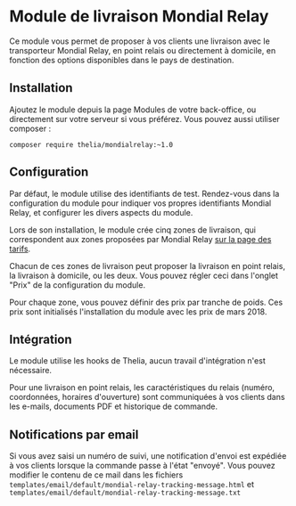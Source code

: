 # Module de livraison Mondial Relay

Ce module vous permet de proposer à vos clients une livraison avec le transporteur Mondial Relay,
en point relais ou directement à domicile, en fonction des options disponibles
dans le pays de destination.

## Installation

Ajoutez le module depuis la page Modules de votre back-office, ou directement sur votre serveur si vous préférez. Vous
pouvez aussi utiliser composer : 

    composer require thelia/mondialrelay:~1.0

## Configuration

Par défaut, le module utilise des identifiants de test. Rendez-vous dans la configuration du module pour indiquer vos
propres identifiants Mondial Relay, et configurer les divers aspects du module.  

Lors de son installation, le module crée cinq zones de livraison, qui correspondent aux zones proposées par
Mondial Relay [sur la page des tarifs](http://www.mondialrelay.fr/envoi-de-colis/premiere-visite/#Tarifs "sur cette page").

Chacun de ces zones de livraison peut proposer la livraison en point relais, la livraison à domicile, ou les deux. 
Vous pouvez régler ceci dans l'onglet "Prix" de la configuration du module.

Pour chaque zone, vous pouvez définir des prix par tranche de poids. Ces prix sont initialisés l'installation du module 
avec les prix de mars 2018.

## Intégration

Le module utilise les hooks de Thelia, aucun travail d'intégration n'est nécessaire.

Pour une livraison en point relais, les caractéristiques du relais (numéro, coordonnées, horaires d'ouverture) sont 
communiquées à vos clients dans les e-mails, documents PDF et historique de commande.

## Notifications par email

Si vous avez saisi un numéro de suivi, une notification d'envoi est expédiée à vos clients lorsque la commande passe à
 l'état "envoyé". Vous pouvez modifier le contenu de ce mail dans les fichiers 
 `templates/email/default/mondial-relay-tracking-message.html` et `templates/email/default/mondial-relay-tracking-message.txt`
